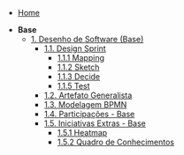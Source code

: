 <!-- docs/_sidebar.md -->

- [Home](/)
<!-- - [Projetos](/docs/Projeto/Projeto.md) -->

- **Base**
  - [1. Desenho de Software (Base)](/Base/1.Base.md)
    - [1.1. Design Sprint](/Base/1.1.DesignSprint.md)
        - [1.1.1 Mapping](/Base/1.1.1.Mapping.md)
        - [1.1.2 Sketch](/Base/1.1.2.Sketch.md)
        - [1.1.3 Decide](/Base/1.1.3.Decide.md)
        - [1.1.5 Test](/Base/1.1.5.DesignSprintTestes.md)
    - [1.2. Artefato Generalista](/Base/1.2.ArtefatoGeneralista.md)
    - [1.3. Modelagem BPMN](/Base/1.3.ModelagemBPMN.md)
    - [1.4. Participações - Base](/Base/1.4.ParticipacoesBase.md)
    - [1.5. Iniciativas Extras - Base](/Base/1.5.IniciativasExtras.md)
        - [1.5.1 Heatmap](/Base/Extra/heatmap.md)
        - [1.5.2 Quadro de Conhecimentos](/Base/Extra/quadro-de-conhecimentos.md)